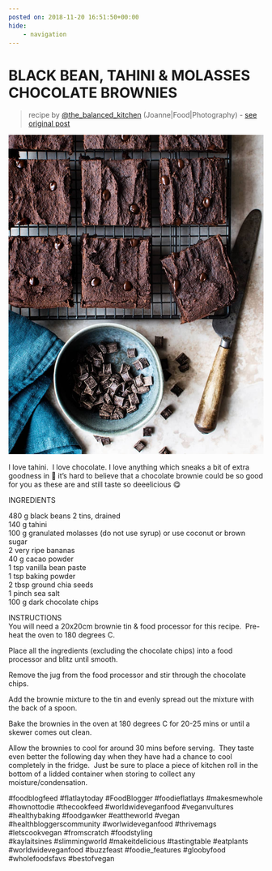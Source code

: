 ```yaml
---
posted on: 2018-11-20 16:51:50+00:00
hide:
    - navigation
---
```


# BLACK BEAN, TAHINI & MOLASSES CHOCOLATE BROWNIES  

> recipe by [@the_balanced_kitchen](https://www.instagram.com/the_balanced_kitchen/) 
(Joanne|Food|Photography) - [see original post](https://instagram.com/p/BqaNXUznQNu)

![](../img/the_balanced_kitchen_20-11-2018_1611.png)

I love tahini.  I love chocolate. I love anything which sneaks a bit of extra goodness in 🤫 it’s hard to believe that a chocolate brownie could be so good for you as these are and still taste so deeelicious 😋  
  
INGREDIENTS  
  
480 g black beans 2 tins, drained  
140 g tahini  
100 g granulated molasses (do not use syrup) or use coconut or brown sugar  
2 very ripe bananas  
40 g cacao powder  
1 tsp vanilla bean paste  
1 tsp baking powder  
2 tbsp ground chia seeds  
1 pinch sea salt  
100 g dark chocolate chips  
  
INSTRUCTIONS  
You will need a 20x20cm brownie tin & food processor for this recipe.  Pre-heat the oven to 180 degrees C.  
  
Place all the ingredients (excluding the chocolate chips) into a food processor and blitz until smooth.  
  
Remove the jug from the food processor and stir through the chocolate chips.  
  
Add the brownie mixture to the tin and evenly spread out the mixture with the back of a spoon.  
  
Bake the brownies in the oven at 180 degrees C for 20-25 mins or until a skewer comes out clean.  
  
Allow the brownies to cool for around 30 mins before serving.  They taste even better the following day when they have had a chance to cool completely in the fridge.  Just be sure to place a piece of kitchen roll in the bottom of a lidded container when storing to collect any moisture/condensation.  
  
\#foodblogfeed \#flatlaytoday \#FoodBlogger \#foodieflatlays \#makesmewhole \#hownottodie \#thecookfeed \#worldwideveganfood \#veganvultures \#healthybaking \#foodgawker \#eattheworld \#vegan \#healthbloggerscommunity \#worlwideveganfood \#thrivemags \#letscookvegan \#fromscratch \#foodstyling  
\#kaylaitsines \#slimmingworld \#makeitdelicious \#tastingtable \#eatplants \#worldwideveganfood \#buzzfeast \#foodie_features \#gloobyfood \#wholefoodsfavs \#bestofvegan   